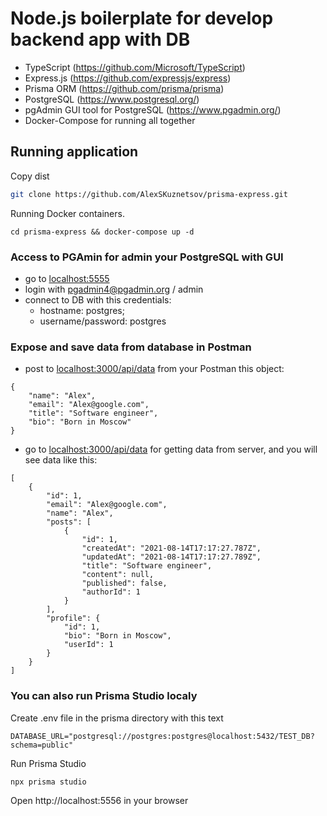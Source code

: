 # Node.js boilerplate for develop backend app with DB

- TypeScript (https://github.com/Microsoft/TypeScript)
- Express.js (https://github.com/expressjs/express)
- Prisma ORM (https://github.com/prisma/prisma)
- PostgreSQL (https://www.postgresql.org/)
- pgAdmin GUI tool for PostgreSQL (https://www.pgadmin.org/)
- Docker-Compose for running all together

## Running application

Copy dist

```sh
git clone https://github.com/AlexSKuznetsov/prisma-express.git
```

Running Docker containers. 

```
cd prisma-express && docker-compose up -d
```

### Access to PGAmin for admin your PostgreSQL with GUI

- go to [localhost:5555](localhost:5555)
- login with pgadmin4@pgadmin.org / admin
- connect to DB with this credentials:
  - hostname: postgres;
  - username/password: postgres

### Expose and save data from database in Postman

- post to [localhost:3000/api/data](localhost:3000/api/data) from your Postman this object:

```
{
    "name": "Alex",
    "email": "Alex@google.com",
    "title": "Software engineer",
    "bio": "Born in Moscow"
}
```

- go to [localhost:3000/api/data](localhost:3000/api/data) for getting data from server, and you will see data like this:

```
[
    {
        "id": 1,
        "email": "Alex@google.com",
        "name": "Alex",
        "posts": [
            {
                "id": 1,
                "createdAt": "2021-08-14T17:17:27.787Z",
                "updatedAt": "2021-08-14T17:17:27.789Z",
                "title": "Software engineer",
                "content": null,
                "published": false,
                "authorId": 1
            }
        ],
        "profile": {
            "id": 1,
            "bio": "Born in Moscow",
            "userId": 1
        }
    }
]
```

### You can also run Prisma Studio localy

Create .env file in the prisma directory with this text

```
DATABASE_URL="postgresql://postgres:postgres@localhost:5432/TEST_DB?schema=public"
```

Run Prisma Studio

```sh
npx prisma studio
```

Open http://localhost:5556 in your browser
